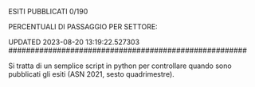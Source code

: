 ESITI PUBBLICATI 0/190 

PERCENTUALI DI PASSAGGIO PER SETTORE:

UPDATED 2023-08-20 13:19:22.527303
###################################################### 

Si tratta di un semplice script in python per controllare quando sono pubblicati gli esiti (ASN 2021, sesto quadrimestre).

